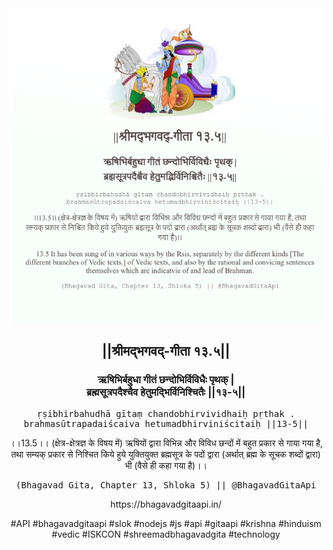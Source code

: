 <img src="../../asset/BG_13_5.png"/>
<center><h2>||श्रीमद्‍भगवद्‍-गीता १३.५||</h2>
<h3>ऋषिभिर्बहुधा गीतं छन्दोभिर्विविधैः पृथक् |<br/>ब्रह्मसूत्रपदैश्चैव हेतुमद्भिर्विनिश्चितैः ||१३-५||</h3>
<pre>ṛṣibhirbahudhā gītaṃ chandobhirvividhaiḥ pṛthak .<br/>brahmasūtrapadaiścaiva hetumadbhirviniścitaiḥ ||13-5||</pre>
<p>।।13.5।। (क्षेत्र-क्षेत्रज्ञ के विषय में) ऋषियों द्वारा विभिन्न और विविध छन्दों में बहुत प्रकार से गाया गया है, तथा सम्यक् प्रकार से निश्चित किये हुये युक्तियुक्त ब्रह्मसूत्र के पदों द्वारा (अर्थात् ब्रह्म के सूचक शब्दों द्वारा) भी (वैसे ही कहा गया है)।।</p>
<pre>(Bhagavad Gita, Chapter 13, Shloka 5) || @BhagavadGitaApi</pre><p>https://bhagavadgitaapi.in/</p><p>#API #bhagavadgitaapi #slok #nodejs #js #api #gitaapi #krishna #hinduism #vedic #ISKCON #shreemadbhagavadgita #technology</p></center>